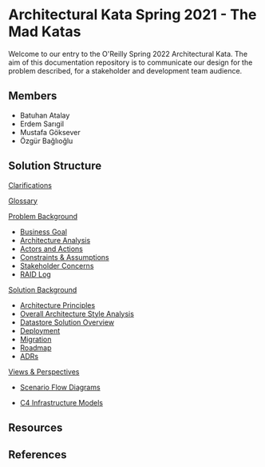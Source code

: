 # Architectural Kata Spring 2021 - The Mad Katas

Welcome to our entry to the O'Reilly Spring 2022 Architectural Kata. The aim of this documentation repository is to communicate our design for the problem described, for a stakeholder and development team audience.


## Members

- Batuhan Atalay
- Erdem Sarıgil
- Mustafa Göksever
- Özgür Bağlıoğlu

## Solution Structure

[Clarifications](....md)

[Glossary](....md)

[Problem Background](....md)

- [Business Goal](....md)
- [Architecture Analysis](....md)
- [Actors and Actions](....md)
- [Constraints & Assumptions](....md)
- [Stakeholder Concerns](....md)
- [RAID Log](....md)

[Solution Background](....md)

- [Architecture Principles](....md)
- [Overall Architecture Style Analysis](....md)
- [Datastore Solution Overview](....md)
- [Deployment](....md)
- [Migration](....md)
- [Roadmap](...md)
- [ADRs](....md)

[Views & Perspectives](....md)

- [Scenario Flow Diagrams](....md)

- [C4 Infrastructure Models](....md)

## Resources



## References



